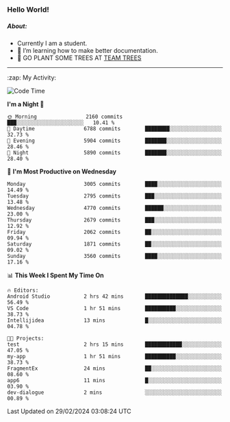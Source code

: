 ### Hello World!

##### About:
- Currently I am a student.
- 🌱 I’m learning how to make better documentation.
- 🌱 GO PLANT SOME TREES AT [TEAM TREES](https://teamtrees.org/)

---
  <summary>:zap: My Activity:</summary>
  
<!--START_SECTION:waka-->
![Code Time](http://img.shields.io/badge/Code%20Time-1%2C294%20hrs%2025%20mins-blue)

**I'm a Night 🦉** 

```text
🌞 Morning                2160 commits        ███░░░░░░░░░░░░░░░░░░░░░░   10.41 % 
🌆 Daytime                6788 commits        ████████░░░░░░░░░░░░░░░░░   32.73 % 
🌃 Evening                5904 commits        ███████░░░░░░░░░░░░░░░░░░   28.46 % 
🌙 Night                  5890 commits        ███████░░░░░░░░░░░░░░░░░░   28.40 % 
```
📅 **I'm Most Productive on Wednesday** 

```text
Monday                   3005 commits        ████░░░░░░░░░░░░░░░░░░░░░   14.49 % 
Tuesday                  2795 commits        ███░░░░░░░░░░░░░░░░░░░░░░   13.48 % 
Wednesday                4770 commits        ██████░░░░░░░░░░░░░░░░░░░   23.00 % 
Thursday                 2679 commits        ███░░░░░░░░░░░░░░░░░░░░░░   12.92 % 
Friday                   2062 commits        ██░░░░░░░░░░░░░░░░░░░░░░░   09.94 % 
Saturday                 1871 commits        ██░░░░░░░░░░░░░░░░░░░░░░░   09.02 % 
Sunday                   3560 commits        ████░░░░░░░░░░░░░░░░░░░░░   17.16 % 
```


📊 **This Week I Spent My Time On** 

```text
🔥 Editors: 
Android Studio           2 hrs 42 mins       ██████████████░░░░░░░░░░░   56.49 % 
VS Code                  1 hr 51 mins        ██████████░░░░░░░░░░░░░░░   38.73 % 
Intellijidea             13 mins             █░░░░░░░░░░░░░░░░░░░░░░░░   04.78 % 

🐱‍💻 Projects: 
test                     2 hrs 15 mins       ████████████░░░░░░░░░░░░░   47.05 % 
my-app                   1 hr 51 mins        ██████████░░░░░░░░░░░░░░░   38.73 % 
FragmentEx               24 mins             ██░░░░░░░░░░░░░░░░░░░░░░░   08.60 % 
app6                     11 mins             █░░░░░░░░░░░░░░░░░░░░░░░░   03.90 % 
dev-dialogue             2 mins              ░░░░░░░░░░░░░░░░░░░░░░░░░   00.89 % 
```


 Last Updated on 29/02/2024 03:08:24 UTC
<!--END_SECTION:waka-->
